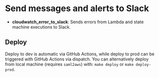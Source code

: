 # Send messages and alerts to Slack

* **cloudwatch_error_to_slack**: Sends errors from Lambda and state machine
  executions to Slack.

## Deploy

Deploy to dev is automatic via GitHub Actions, while deploy to prod can be triggered with GitHub Actions via dispatch. You can alternatively deploy from local machine (requires `saml2aws`) with: `make deploy` or `make deploy-prod`.

